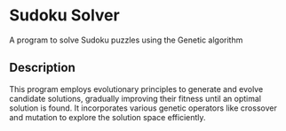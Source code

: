 # Sudoku Solver
A program to solve Sudoku puzzles using the Genetic algorithm

## Description
This program employs evolutionary principles to generate and evolve candidate solutions, gradually improving their fitness until an optimal solution is found. It incorporates various genetic operators like crossover and mutation to explore the solution space efficiently.
